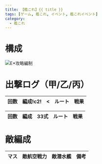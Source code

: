 ```yaml
---
title: 【艦これ】{{ title }}
tags: [ゲーム, 艦これ, イベント, 艦これイベント]
category:
  - 艦これ
---
```


<!-- more -->

# 構成

![E*攻略編制](e*-party.png "E*攻略編制")


# 出撃ログ（甲/乙/丙）

|回数|編成!c2!|<|ルート|戦果|
|--:|:---:|:----|:--|:-|

|回数|編成|33式|ルート|戦果|
|--:|:---|----:|:----|:---|

# 敵編成

|マス|敵航空戦力|敵潜水艦|備考|
|:-:|:-:|:-:|:-|

